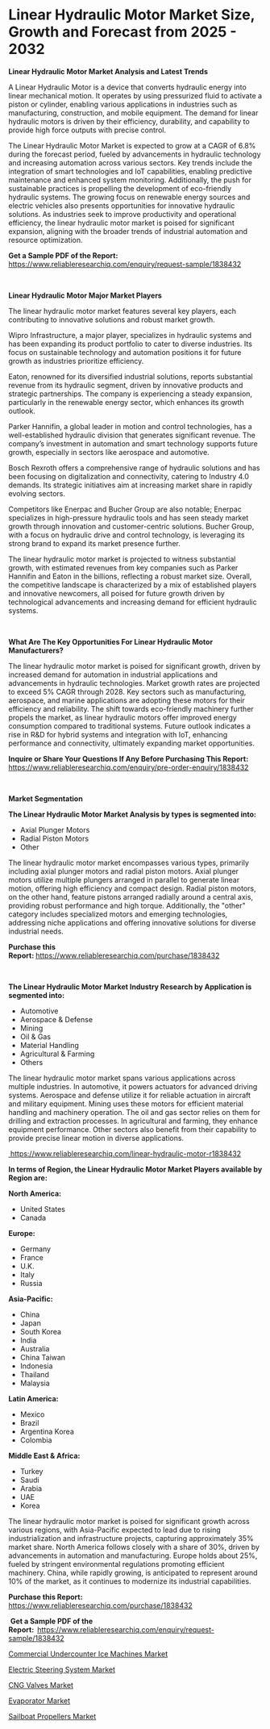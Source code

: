 <p><h1>Linear Hydraulic Motor Market Size, Growth and Forecast from 2025 - 2032</h1></p><p><strong>Linear Hydraulic Motor Market Analysis and Latest Trends</strong></p>
<p><p>A Linear Hydraulic Motor is a device that converts hydraulic energy into linear mechanical motion. It operates by using pressurized fluid to activate a piston or cylinder, enabling various applications in industries such as manufacturing, construction, and mobile equipment. The demand for linear hydraulic motors is driven by their efficiency, durability, and capability to provide high force outputs with precise control.</p><p>The Linear Hydraulic Motor Market is expected to grow at a CAGR of 6.8% during the forecast period, fueled by advancements in hydraulic technology and increasing automation across various sectors. Key trends include the integration of smart technologies and IoT capabilities, enabling predictive maintenance and enhanced system monitoring. Additionally, the push for sustainable practices is propelling the development of eco-friendly hydraulic systems. The growing focus on renewable energy sources and electric vehicles also presents opportunities for innovative hydraulic solutions. As industries seek to improve productivity and operational efficiency, the linear hydraulic motor market is poised for significant expansion, aligning with the broader trends of industrial automation and resource optimization.</p></p>
<p><strong>Get a Sample PDF of the Report:&nbsp;</strong> <a href="https://www.reliableresearchiq.com/enquiry/request-sample/1838432?utm_campaign=1137&utm_medium=2&utm_source=Github&utm_content=ia&utm_term=22022025&utm_id=linear-hydraulic-motor">https://www.reliableresearchiq.com/enquiry/request-sample/1838432</a></p>
<p>&nbsp;</p>
<p><strong>Linear Hydraulic Motor Major Market Players</strong></p>
<p><p>The linear hydraulic motor market features several key players, each contributing to innovative solutions and robust market growth. </p><p>Wipro Infrastructure, a major player, specializes in hydraulic systems and has been expanding its product portfolio to cater to diverse industries. Its focus on sustainable technology and automation positions it for future growth as industries prioritize efficiency.</p><p>Eaton, renowned for its diversified industrial solutions, reports substantial revenue from its hydraulic segment, driven by innovative products and strategic partnerships. The company is experiencing a steady expansion, particularly in the renewable energy sector, which enhances its growth outlook.</p><p>Parker Hannifin, a global leader in motion and control technologies, has a well-established hydraulic division that generates significant revenue. The company’s investment in automation and smart technology supports future growth, especially in sectors like aerospace and automotive.</p><p>Bosch Rexroth offers a comprehensive range of hydraulic solutions and has been focusing on digitalization and connectivity, catering to Industry 4.0 demands. Its strategic initiatives aim at increasing market share in rapidly evolving sectors.</p><p>Competitors like Enerpac and Bucher Group are also notable; Enerpac specializes in high-pressure hydraulic tools and has seen steady market growth through innovation and customer-centric solutions. Bucher Group, with a focus on hydraulic drive and control technology, is leveraging its strong brand to expand its market presence further.</p><p>The linear hydraulic motor market is projected to witness substantial growth, with estimated revenues from key companies such as Parker Hannifin and Eaton in the billions, reflecting a robust market size. Overall, the competitive landscape is characterized by a mix of established players and innovative newcomers, all poised for future growth driven by technological advancements and increasing demand for efficient hydraulic systems.</p></p>
<p>&nbsp;</p>
<p><strong>What Are The Key Opportunities For Linear Hydraulic Motor Manufacturers?</strong></p>
<p><p>The linear hydraulic motor market is poised for significant growth, driven by increased demand for automation in industrial applications and advancements in hydraulic technologies. Market growth rates are projected to exceed 5% CAGR through 2028. Key sectors such as manufacturing, aerospace, and marine applications are adopting these motors for their efficiency and reliability. The shift towards eco-friendly machinery further propels the market, as linear hydraulic motors offer improved energy consumption compared to traditional systems. Future outlook indicates a rise in R&D for hybrid systems and integration with IoT, enhancing performance and connectivity, ultimately expanding market opportunities.</p></p>
<p><strong>Inquire or Share Your Questions If Any Before Purchasing This Report:</strong> <a href="https://www.reliableresearchiq.com/enquiry/pre-order-enquiry/1838432?utm_campaign=1137&utm_medium=2&utm_source=Github&utm_content=ia&utm_term=22022025&utm_id=linear-hydraulic-motor">https://www.reliableresearchiq.com/enquiry/pre-order-enquiry/1838432</a></p>
<p>&nbsp;</p>
<p><strong>Market Segmentation</strong></p>
<p><strong>The Linear Hydraulic Motor Market Analysis by types is segmented into:</strong></p>
<p><ul><li>Axial Plunger Motors</li><li>Radial Piston Motors</li><li>Other</li></ul></p>
<p><p>The linear hydraulic motor market encompasses various types, primarily including axial plunger motors and radial piston motors. Axial plunger motors utilize multiple plungers arranged in parallel to generate linear motion, offering high efficiency and compact design. Radial piston motors, on the other hand, feature pistons arranged radially around a central axis, providing robust performance and high torque. Additionally, the "other" category includes specialized motors and emerging technologies, addressing niche applications and offering innovative solutions for diverse industrial needs.</p></p>
<p><strong>Purchase this Report:&nbsp;</strong><a href="https://www.reliableresearchiq.com/purchase/1838432?utm_campaign=1137&utm_medium=2&utm_source=Github&utm_content=ia&utm_term=22022025&utm_id=linear-hydraulic-motor">https://www.reliableresearchiq.com/purchase/1838432</a></p>
<p>&nbsp;</p>
<p><strong>The Linear Hydraulic Motor Market Industry Research by Application is segmented into:</strong></p>
<p><ul><li>Automotive</li><li>Aerospace & Defense</li><li>Mining</li><li>Oil & Gas</li><li>Material Handling</li><li>Agricultural & Farming</li><li>Others</li></ul></p>
<p><p>The linear hydraulic motor market spans various applications across multiple industries. In automotive, it powers actuators for advanced driving systems. Aerospace and defense utilize it for reliable actuation in aircraft and military equipment. Mining uses these motors for efficient material handling and machinery operation. The oil and gas sector relies on them for drilling and extraction processes. In agricultural and farming, they enhance equipment performance. Other sectors also benefit from their capability to provide precise linear motion in diverse applications.</p></p>
<p><a href="https://www.reliableresearchiq.com/linear-hydraulic-motor-r1838432?utm_campaign=1137&utm_medium=2&utm_source=Github&utm_content=ia&utm_term=22022025&utm_id=linear-hydraulic-motor">&nbsp;https://www.reliableresearchiq.com/linear-hydraulic-motor-r1838432</a></p>
<p><strong>In terms of Region, the Linear Hydraulic Motor Market Players available by Region are:</strong></p>
<p>
    <p> <strong> North America: </strong>
        <ul>
            <li>United States</li>
            <li>Canada</li>
        </ul>
        </p> 
    <p> <strong> Europe: </strong>
        <ul>
            <li>Germany</li>
            <li>France</li>
            <li>U.K.</li>
            <li>Italy</li>
            <li>Russia</li>
        </ul>
        </p> 
    <p> <strong> Asia-Pacific: </strong>
        <ul>
            <li>China</li>
            <li>Japan</li>
            <li>South Korea</li>
            <li>India</li>
            <li>Australia</li>
            <li>China Taiwan</li>
            <li>Indonesia</li>
            <li>Thailand</li>
            <li>Malaysia</li>
        </ul>
        </p> 
    <p> <strong> Latin America: </strong>
        <ul>
            <li>Mexico</li>
            <li>Brazil</li>
            <li>Argentina Korea</li>
            <li>Colombia</li>
        </ul>
        </p> 
    <p> <strong> Middle East & Africa: </strong>
        <ul>
            <li>Turkey</li>
            <li>Saudi</li>
            <li>Arabia</li>
            <li>UAE</li>
            <li>Korea</li>
        </ul>
    </p>
    </p>
<p><p>The linear hydraulic motor market is poised for significant growth across various regions, with Asia-Pacific expected to lead due to rising industrialization and infrastructure projects, capturing approximately 35% market share. North America follows closely with a share of 30%, driven by advancements in automation and manufacturing. Europe holds about 25%, fueled by stringent environmental regulations promoting efficient machinery. China, while rapidly growing, is anticipated to represent around 10% of the market, as it continues to modernize its industrial capabilities.</p></p>
<p><strong>Purchase this Report: </strong><a href="https://www.reliableresearchiq.com/purchase/1838432?utm_campaign=1137&utm_medium=2&utm_source=Github&utm_content=ia&utm_term=22022025&utm_id=linear-hydraulic-motor">https://www.reliableresearchiq.com/purchase/1838432</a></p>
<p>&nbsp;<strong>Get a Sample PDF of the Report:&nbsp;&nbsp;</strong><a href="https://www.reliableresearchiq.com/enquiry/request-sample/1838432?utm_campaign=1137&utm_medium=2&utm_source=Github&utm_content=ia&utm_term=22022025&utm_id=linear-hydraulic-motor">https://www.reliableresearchiq.com/enquiry/request-sample/1838432</a></p>
<p><strong></strong></p>
<p><p><a href="https://github.com/minahzurak/Market-Research-Report-List-1/blob/main/commercial-undercounter-ice-machines-market.md?utm_campaign=1137&utm_medium=2&utm_source=Github&utm_content=ia&utm_term=22022025&utm_id=linear-hydraulic-motor">Commercial Undercounter Ice Machines Market</a></p><p><a href="https://github.com/donsonjupa/Market-Research-Report-List-1/blob/main/electric-steering-system-market.md?utm_campaign=1137&utm_medium=2&utm_source=Github&utm_content=ia&utm_term=22022025&utm_id=linear-hydraulic-motor">Electric Steering System Market</a></p><p><a href="https://github.com/anesimazikpd/Market-Research-Report-List-1/blob/main/cng-valves-market.md?utm_campaign=1137&utm_medium=2&utm_source=Github&utm_content=ia&utm_term=22022025&utm_id=linear-hydraulic-motor">CNG Valves Market</a></p><p><a href="https://github.com/welidaeisya/Market-Research-Report-List-1/blob/main/evaporator-market.md?utm_campaign=1137&utm_medium=2&utm_source=Github&utm_content=ia&utm_term=22022025&utm_id=linear-hydraulic-motor">Evaporator Market</a></p><p><a href="https://github.com/quachborispc/Market-Research-Report-List-1/blob/main/sailboat-propellers-market.md?utm_campaign=1137&utm_medium=2&utm_source=Github&utm_content=ia&utm_term=22022025&utm_id=linear-hydraulic-motor">Sailboat Propellers Market</a></p></p>